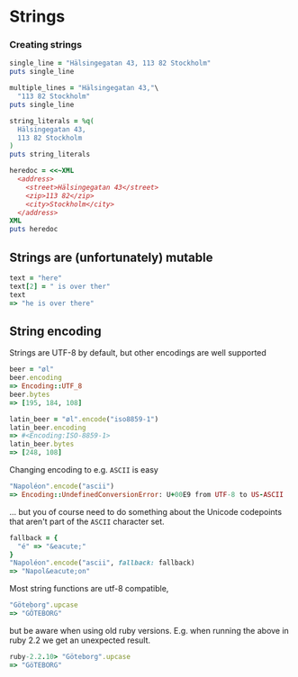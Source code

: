 # Strings

### Creating strings

```ruby
single_line = "Hälsingegatan 43, 113 82 Stockholm"
puts single_line

multiple_lines = "Hälsingegatan 43,"\
  "113 82 Stockholm"
puts single_line

string_literals = %q(
  Hälsingegatan 43,
  113 82 Stockholm
)
puts string_literals

heredoc = <<~XML
  <address>
    <street>Hälsingegatan 43</street>
    <zip>113 82</zip>
    <city>Stockholm</city>
  </address>
XML
puts heredoc
```

## Strings are (unfortunately) mutable

```ruby
text = "here"
text[2] = " is over ther"
text
=> "he is over there"
```

## String encoding

Strings are UTF-8 by default, but other encodings are well supported

```ruby
beer = "øl"
beer.encoding
=> Encoding::UTF_8
beer.bytes
=> [195, 184, 108]

latin_beer = "øl".encode("iso8859-1")
latin_beer.encoding
=> #<Encoding:ISO-8859-1>
latin_beer.bytes
=> [248, 108]
```

Changing encoding to e.g. `ASCII` is easy

```ruby
"Napoléon".encode("ascii")
=> Encoding::UndefinedConversionError: U+00E9 from UTF-8 to US-ASCII
```

... but you of course need to do something about the Unicode codepoints that aren't part of the `ASCII` character set.

```ruby
fallback = {
  "é" => "&eacute;"
}
"Napoléon".encode("ascii", fallback: fallback)
=> "Napol&eacute;on"
```

Most string functions are utf-8 compatible,

```ruby
"Göteborg".upcase
=> "GÖTEBORG"
```

but be aware when using old ruby versions. E.g. when running the above in ruby 2.2 we get an unexpected result.

```ruby
ruby-2.2.10> "Göteborg".upcase
=> "GöTEBORG"
```

